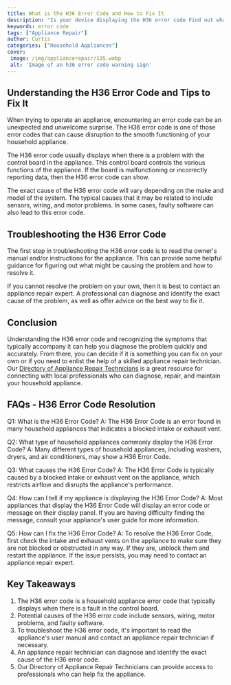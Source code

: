 ```yaml
---
title: What is the H36 Error Code and How to Fix It
description: "Is your device displaying the H36 error code Find out what this means and learn the steps to resolve it so your device can function normally again"
keywords: error code
tags: ["Appliance Repair"]
author: Curtis
categories: ["Household Appliances"]
cover: 
 image: /img/appliancerepair/135.webp
 alt: 'Image of an h36 error code warning sign'
---
```

## Understanding the H36 Error Code and Tips to Fix It

When trying to operate an appliance, encountering an error code can be an unexpected and unwelcome surprise. The H36 error code is one of those error codes that can cause disruption to the smooth functioning of your household appliance.

The H36 error code usually displays when there is a problem with the control board in the appliance. This control board controls the various functions of the appliance. If the board is malfunctioning or incorrectly reporting data, then the H36 error code can show.

The exact cause of the H36 error code will vary depending on the make and model of the system. The typical causes that it may be related to include sensors, wiring, and motor problems. In some cases, faulty software can also lead to this error code.

## Troubleshooting the H36 Error Code

The first step in troubleshooting the H36 error code is to read the owner's manual and/or instructions for the appliance. This can provide some helpful guidance for figuring out what might be causing the problem and how to resolve it.

If you cannot resolve the problem on your own, then it is best to contact an appliance repair expert. A professional can diagnose and identify the exact cause of the problem, as well as offer advice on the best way to fix it.

## Conclusion

Understanding the H36 error code and recognizing the symptoms that typically accompany it can help you diagnose the problem quickly and accurately. From there, you can decide if it is something you can fix on your own or if you need to enlist the help of a skilled appliance repair technician. Our [Directory of Appliance Repair Technicians](./pages/appliance-repair-technicians) is a great resource for connecting with local professionals who can diagnose, repair, and maintain your household appliance.

## FAQs - H36 Error Code Resolution

Q1: What is the H36 Error Code? 
A: The H36 Error Code is an error found in many household appliances that indicates a blocked intake or exhaust vent. 

Q2: What type of household appliances commonly display the H36 Error Code? 
A: Many different types of household appliances, including washers, dryers, and air conditioners, may show a H36 Error Code. 

Q3: What causes the H36 Error Code? 
A: The H36 Error Code is typically caused by a blocked intake or exhaust vent on the appliance, which restricts airflow and disrupts the appliance's performance. 

Q4: How can I tell if my appliance is displaying the H36 Error Code? 
A: Most appliances that display the H36 Error Code will display an error code or message on their display panel. If you are having difficulty finding the message, consult your appliance's user guide for more information. 

Q5: How can I fix the H36 Error Code? 
A: To resolve the H36 Error Code, first check the intake and exhaust vents on the appliance to make sure they are not blocked or obstructed in any way. If they are, unblock them and restart the appliance. If the issue persists, you may need to contact an appliance repair expert.

## Key Takeaways
1. The H36 error code is a household appliance error code that typically displays when there is a fault in the control board. 
2. Potential causes of the H36 error code include sensors, wiring, motor problems, and faulty software. 
3. To troubleshoot the H36 error code, it's important to read the appliance's user manual and contact an appliance repair technician if necessary. 
4. An appliance repair technician can diagnose and identify the exact cause of the H36 error code. 
5. Our Directory of Appliance Repair Technicians can provide access to professionals who can help fix the appliance.
